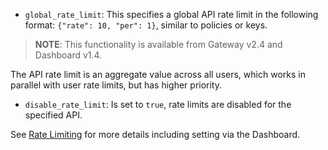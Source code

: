 

* `global_rate_limit`: This specifies a global API rate limit in the following format: `{"rate": 10, "per": 1}`, similar to policies or keys.

> **NOTE**: This functionality is available from Gateway v2.4 and Dashboard v1.4.

The API rate limit is an aggregate value across all users, which works in parallel with user rate limits, but has higher priority.

* `disable_rate_limit`: Is set to `true`, rate limits are disabled for the specified API.

See [Rate Limiting](https://tyk.io/docs/control-limit-traffic/rate-limiting/) for more details including setting via the Dashboard.